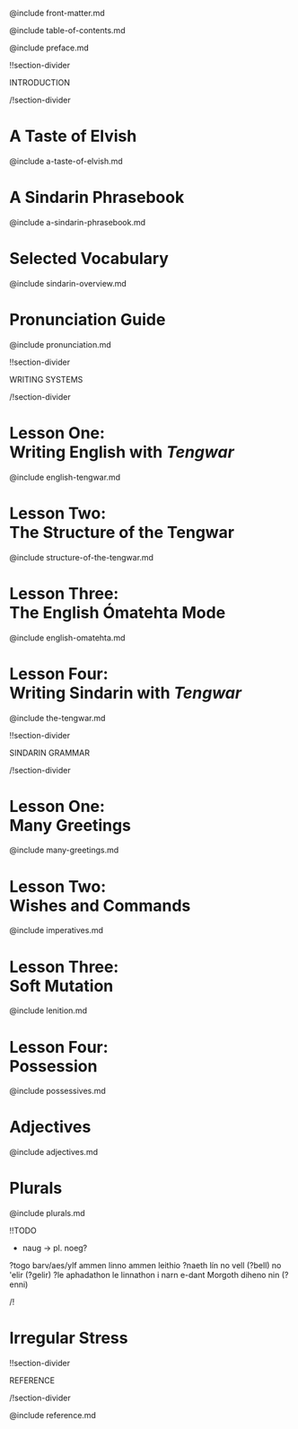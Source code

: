 @include front-matter.md

@include table-of-contents.md

@include preface.md

!!section-divider

INTRODUCTION

/!section-divider

# <a name="a-taste-of-elvish">A Taste of Elvish</a>

@include a-taste-of-elvish.md

# <a name="a-sindarin-phrasebook">A Sindarin Phrasebook</a>

@include a-sindarin-phrasebook.md

# <a name="selected-vocabulary">Selected Vocabulary</a>

@include sindarin-overview.md

# <a name="pronunciation">Pronunciation Guide</a>

@include pronunciation.md

!!section-divider

WRITING SYSTEMS

/!section-divider

<h1>
  <div class="lesson-heading">
  Lesson One:
  </div>
  <a name="writing-english-with-tengwar">
  Writing English with <em>Tengwar</em>
  </a>
</h1>

@include english-tengwar.md

<h1>
  <div class="lesson-heading">
  Lesson Two:
  </div>
  <a name="structure-of-the-tengwar">
  The Structure of the Tengwar
  </a>
</h1>

@include structure-of-the-tengwar.md

<h1>
  <div class="lesson-heading">
  Lesson Three:
  </div>
  <a name="english-omatehta">
  The English Ómatehta Mode
  </a>
</h1>

@include english-omatehta.md

<h1>
  <div class="lesson-heading">
  Lesson Four:
  </div>
  <a name="tengwar-for-sindarin">
  Writing Sindarin with <em>Tengwar</em>
  </a>
</h1>

@include the-tengwar.md


!!section-divider

SINDARIN GRAMMAR

/!section-divider

<h1>
  <div class="lesson-heading">
  Lesson One:
  </div>
  <a name="many-greetings">
  Many Greetings
  </a>
</h1>

@include many-greetings.md

<h1>
  <div class="lesson-heading">
  Lesson Two:
  </div>
  <a name="wishes-and-commands">
  Wishes and Commands
  </a>
</h1>

@include imperatives.md

<h1>
  <div class="lesson-heading">
  Lesson Three:
  </div>
  <a name="lenition">
  Soft Mutation
  </a>
</h1>

@include lenition.md

<h1>
  <div class="lesson-heading">
  Lesson Four:
  </div>
  <a name="possession">
  Possession
  </a>
</h1>

@include possessives.md

# <a name="adjectives">Adjectives</a>

@include adjectives.md

# <a name="plurals">Plurals</a>

@include plurals.md

!!TODO

- naug -> pl. noeg?

?togo barv/aes/ylf ammen
linno ammen
leithio ?naeth lín
no vell (?bell)
no 'elir (?gelir)
?le aphadathon
le linnathon i narn e-dant Morgoth
diheno nin (?enni)

/!

# <a name="irregular-stress">Irregular Stress</a>

!!section-divider

REFERENCE

/!section-divider

@include reference.md
